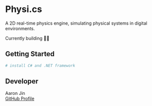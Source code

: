 # Physi.cs

A 2D real-time physics engine, simulating physical systems in digital environments.

Currently building 👷‍♂️

## Getting Started

```bash
# install C# and .NET framework
```

## Developer

Aaron Jin  
[GitHub Profile](https://github.com/aaronkjin)
